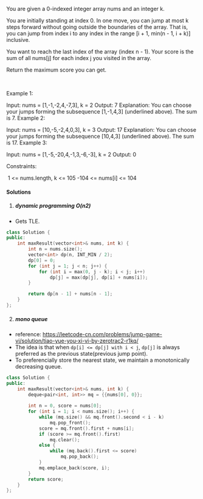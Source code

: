 You are given a 0-indexed integer array nums and an integer k.

You are initially standing at index 0. In one move, you can jump at most k steps forward without going outside the boundaries of the array. That is, you can jump from index i to any index in the range [i + 1, min(n - 1, i + k)] inclusive.

You want to reach the last index of the array (index n - 1). Your score is the sum of all nums[j] for each index j you visited in the array.

Return the maximum score you can get.

 

Example 1:

Input: nums = [1,-1,-2,4,-7,3], k = 2
Output: 7
Explanation: You can choose your jumps forming the subsequence [1,-1,4,3] (underlined above). The sum is 7.
Example 2:

Input: nums = [10,-5,-2,4,0,3], k = 3
Output: 17
Explanation: You can choose your jumps forming the subsequence [10,4,3] (underlined above). The sum is 17.
Example 3:

Input: nums = [1,-5,-20,4,-1,3,-6,-3], k = 2
Output: 0
 

Constraints:

 1 <= nums.length, k <= 105
-104 <= nums[i] <= 104


#### Solutions

1. ##### dynamic programming O(n2)

- Gets TLE.

```c++
class Solution {
public:
    int maxResult(vector<int>& nums, int k) {
        int n = nums.size();
        vector<int> dp(n, INT_MIN / 2);
        dp[0] = 0;
        for (int j = 1; j < n; j++) {
            for (int i = max(0, j - k); i < j; i++)
                dp[j] = max(dp[j], dp[i] + nums[i]);
        }

        return dp[n - 1] + nums[n - 1];
    }
};
```

2. ##### mono queue

- reference: https://leetcode-cn.com/problems/jump-game-vi/solution/tiao-yue-you-xi-vi-by-zerotrac2-r1kq/
- The idea is that when `dp[i] <= dp[j] with i < j`, `dp[j]` is always preferred as the previous state(previous jump point).
- To preferencially store the nearest state, we maintain a monotonically decreasing queue.

```c++
class Solution {
public:
    int maxResult(vector<int>& nums, int k) {
        deque<pair<int, int>> mq = {{nums[0], 0}};
        
        int n = 0, score = nums[0];
        for (int i = 1; i < nums.size(); i++) {
            while (mq.size() && mq.front().second < i - k)
                mq.pop_front();
            score = mq.front().first + nums[i];
            if (score >= mq.front().first)
                mq.clear();
            else {
                while (mq.back().first <= score)
                    mq.pop_back();
            }
            mq.emplace_back(score, i);
        }
        return score;
    }
};
```